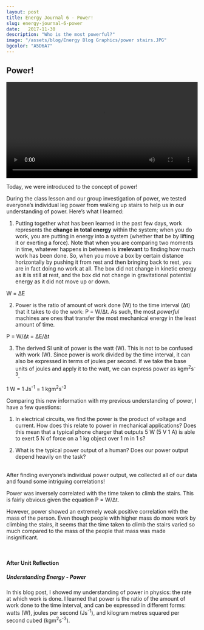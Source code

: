 ```yaml
---
layout: post
title: Energy Journal 6 - Power! 
slug: energy-journal-6-power
date:   2017-11-30
description: "Who is the most powerful?"
image: "/assets/blog/Energy Blog Graphics/power stairs.JPG"
bgcolor: "A5D6A7"
---
```


## Power!

<video controls width="100%" height="auto">
    <source src="{{ "/assets/blog/Energy Blog Graphics/power stairs.mp4" | absolute_url }}" type="video/mp4">
</video>

Today, we were introduced to the concept of power!

During the class lesson and our group investigation of power, we tested everyone’s individual leg power from walking up stairs to help us in our understanding of power. Here’s what I learned:

1) Putting together what has been learned in the past few days, work represents the <b>change in</b> <b>total energy</b> within the system; when you do work, you are putting in energy into a system (whether that be by lifting it or exerting a force). Note that when you are comparing two moments in time, whatever happens in between is <b>irrelevant</b> to finding how much work has been done. So, when you move a box by certain distance horizontally by pushing it from rest and then bringing back to rest, you are in fact doing no work at all. The box did not change in kinetic energy as it is still at rest, and the box did not change in gravitational potential energy as it did not move up or down.

W = ΔE

2) Power is the ratio of amount of work done (W) to the time interval (Δt) that it takes to do the work: P = W/Δt. As such, the most <i>powerful</i> machines are ones that transfer the most mechanical energy in the least amount of time. 

P = W/Δt = ΔE/Δt

3) The derived SI unit of power is the watt (W). This is not to be confused with work (W). Since power is work divided by the time interval, it can also be expressed in terms of joules per second. If we take the base units of joules and apply it to the watt, we can express power as kgm<sup>2</sup>s<sup>-3</sup>. 

1 W = 1 Js<sup>-1</sup> = 1 kgm<sup>2</sup>s<sup>-3</sup> 

Comparing this new information with my previous understanding of power, I have a few questions:

1) In electrical circuits, we find the power is the product of voltage and current. How does this relate to power in mechanical applications? Does this mean that a typical phone charger that outputs 5 W (5 V 1 A) is able to exert 5 N of force on a 1 kg object over 1 m in 1 s?

2) What is the typical power output of a human? Does our power output depend heavily on the task?

<br>
After finding everyone’s individual power output, we collected all of our data and found some intriguing correlations!

Power was inversely correlated with the time taken to climb the stairs. This is fairly obvious given the equation P = W/Δt.

However, power showed an extremely weak positive correlation with the mass of the person. Even though people with higher mass do more work by climbing the stairs, it seems that the time taken to climb the stairs varied so much compared to the mass of the people that mass was made insignificant.

<br>

#### After Unit Reflection

##### Understanding Energy - Power

In this blog post, I showed my understanding of power in physics: the rate at which work is done. I learned that power is the ratio of the amount of work done to the time interval, and can be expressed in different forms: watts (W), joules per second (Js<sup>-1</sup>), and kilogram metres squared per second cubed (kgm<sup>2</sup>s<sup>-3</sup>).